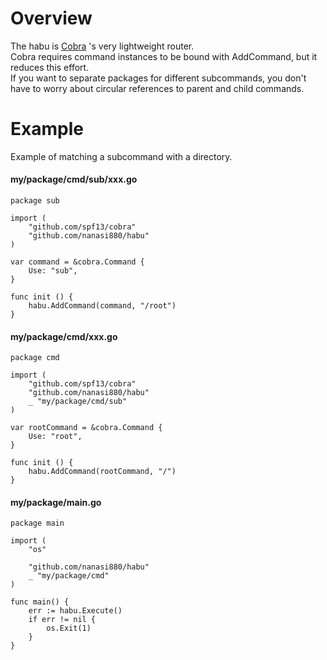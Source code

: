 # Overview
The habu is [Cobra](https://github.com/spf13/cobra) 's very lightweight router.  
Cobra requires command instances to be bound with AddCommand, but it reduces this effort.  
If you want to separate packages for different subcommands, you don't have to worry about circular references to parent and child commands.

# Example
Example of matching a subcommand with a directory.

#### my/package/cmd/sub/xxx.go
```golang
package sub

import (
    "github.com/spf13/cobra"
    "github.com/nanasi880/habu"
)

var command = &cobra.Command {
    Use: "sub",
}

func init () {
    habu.AddCommand(command, "/root")
}
```

#### my/package/cmd/xxx.go
```golang
package cmd

import (
    "github.com/spf13/cobra"
    "github.com/nanasi880/habu"
    _ "my/package/cmd/sub"
)

var rootCommand = &cobra.Command {
    Use: "root",
}

func init () {
    habu.AddCommand(rootCommand, "/")
}
```

#### my/package/main.go
```golang
package main

import (
    "os"
    
    "github.com/nanasi880/habu"
    _ "my/package/cmd"
)

func main() {
    err := habu.Execute()
    if err != nil {
        os.Exit(1)
    }
}
```